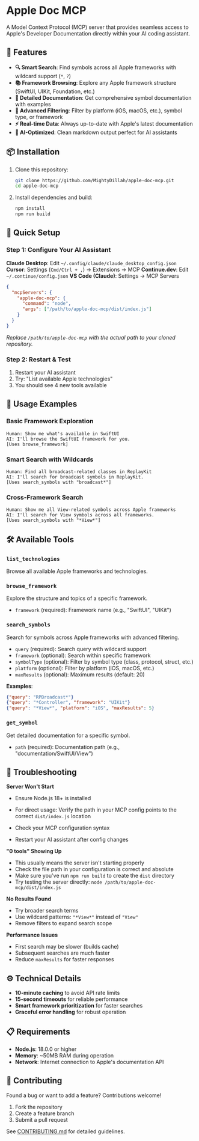 # Apple Doc MCP

A Model Context Protocol (MCP) server that provides seamless access to Apple's Developer Documentation directly within your AI coding assistant.

## 🚀 Features

- **🔍 Smart Search**: Find symbols across all Apple frameworks with wildcard support (`*`, `?`)
- **📚 Framework Browsing**: Explore any Apple framework structure (SwiftUI, UIKit, Foundation, etc.)
- **📖 Detailed Documentation**: Get comprehensive symbol documentation with examples
- **🎯 Advanced Filtering**: Filter by platform (iOS, macOS, etc.), symbol type, or framework
- **⚡ Real-time Data**: Always up-to-date with Apple's latest documentation
- **🧠 AI-Optimized**: Clean markdown output perfect for AI assistants

## 📦 Installation

1. Clone this repository:
   ```bash
   git clone https://github.com/MightyDillah/apple-doc-mcp.git
   cd apple-doc-mcp
   ```

2. Install dependencies and build:
   ```bash
   npm install
   npm run build
   ```

## 🔌 Quick Setup

### Step 1: Configure Your AI Assistant

**Claude Desktop**: Edit `~/.config/claude/claude_desktop_config.json`
**Cursor**: Settings (`Cmd/Ctrl + ,`) → Extensions → MCP
**Continue.dev**: Edit `~/.continue/config.json`
**VS Code (Claude)**: Settings → MCP Servers

```json
{
  "mcpServers": {
    "apple-doc-mcp": {
      "command": "node",
      "args": ["/path/to/apple-doc-mcp/dist/index.js"]
    }
  }
}
```
*Replace `/path/to/apple-doc-mcp` with the actual path to your cloned repository.*

### Step 2: Restart & Test
1. Restart your AI assistant
2. Try: "List available Apple technologies"
3. You should see 4 new tools available

## 🎯 Usage Examples

### Basic Framework Exploration
```
Human: Show me what's available in SwiftUI
AI: I'll browse the SwiftUI framework for you.
[Uses browse_framework]
```

### Smart Search with Wildcards
```
Human: Find all broadcast-related classes in ReplayKit
AI: I'll search for broadcast symbols in ReplayKit.
[Uses search_symbols with "broadcast*"]
```

### Cross-Framework Search
```
Human: Show me all View-related symbols across Apple frameworks
AI: I'll search for View symbols across all frameworks.
[Uses search_symbols with "*View*"]
```

## 🛠️ Available Tools

### `list_technologies`
Browse all available Apple frameworks and technologies.

### `browse_framework`
Explore the structure and topics of a specific framework.
- `framework` (required): Framework name (e.g., "SwiftUI", "UIKit")

### `search_symbols`
Search for symbols across Apple frameworks with advanced filtering.
- `query` (required): Search query with wildcard support
- `framework` (optional): Search within specific framework
- `symbolType` (optional): Filter by symbol type (class, protocol, struct, etc.)
- `platform` (optional): Filter by platform (iOS, macOS, etc.)
- `maxResults` (optional): Maximum results (default: 20)

**Examples**:
```json
{"query": "RPBroadcast*"}
{"query": "*Controller", "framework": "UIKit"}
{"query": "*View*", "platform": "iOS", "maxResults": 5}
```

### `get_symbol`
Get detailed documentation for a specific symbol.
- `path` (required): Documentation path (e.g., "documentation/SwiftUI/View")

## 🚨 Troubleshooting

**Server Won't Start**
- Ensure Node.js 18+ is installed
- For direct usage: Verify the path in your MCP config points to the correct `dist/index.js` location

- Check your MCP configuration syntax
- Restart your AI assistant after config changes

**"0 tools" Showing Up**
- This usually means the server isn't starting properly
- Check the file path in your configuration is correct and absolute
- Make sure you've run `npm run build` to create the `dist` directory
- Try testing the server directly: `node /path/to/apple-doc-mcp/dist/index.js`

**No Results Found**
- Try broader search terms
- Use wildcard patterns: `"*View*"` instead of `"View"`
- Remove filters to expand search scope

**Performance Issues**
- First search may be slower (builds cache)
- Subsequent searches are much faster
- Reduce `maxResults` for faster responses

## ⚙️ Technical Details

- **10-minute caching** to avoid API rate limits
- **15-second timeouts** for reliable performance
- **Smart framework prioritization** for faster searches
- **Graceful error handling** for robust operation

## 📋 Requirements

- **Node.js**: 18.0.0 or higher
- **Memory**: ~50MB RAM during operation
- **Network**: Internet connection to Apple's documentation API

## 🤝 Contributing

Found a bug or want to add a feature? Contributions welcome!

1. Fork the repository
2. Create a feature branch
3. Submit a pull request

See [CONTRIBUTING.md](CONTRIBUTING.md) for detailed guidelines.